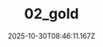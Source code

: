 ---
title: "02_gold"
description: ""
image: "/uploads/photos/1761813971164-02_gold.webp"
display: "/uploads/photos/1761813971164-02_gold-display.webp"
thumbnail: "/uploads/photos/1761813971164-02_gold-thumb.webp"
width: 6000
height: 4000
featured: false
date: 2025-10-30T08:46:11.167Z
order: 0
---